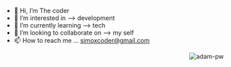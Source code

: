 - 👋 Hi, I’m The coder
- 👀 I’m interested in --> development
- 🌱 I’m currently learning --> tech
- 💞️ I’m looking to collaborate on --> my self
- 📫 How to reach me ... simoxcoder@gmail.com
<p><img align="right" src="https://github.com/Adam-pw/Adam-pw/blob/main/animation_500_kxa883sd.gif" alt="adam-pw" /></p>

<!---
simoxcoder/simoxcoder is a ✨ special ✨ repository because its `README.md` (this file) appears on your GitHub profile.
You can click the Preview link to take a look at your changes.
--->

